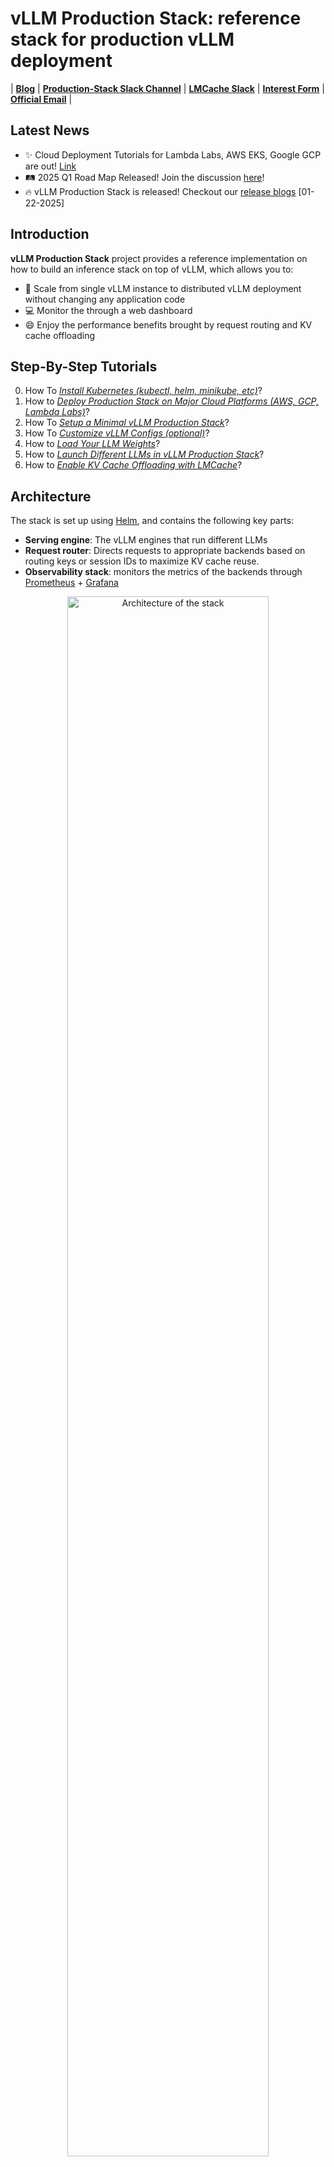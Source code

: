 # vLLM Production Stack: reference stack for production vLLM deployment

| [**Blog**](https://lmcache.github.io) | [**Production-Stack Slack Channel**](https://vllm-dev.slack.com/archives/C089SMEAKRA) | [**LMCache Slack**](https://join.slack.com/t/lmcacheworkspace/shared_invite/zt-2viziwhue-5Amprc9k5hcIdXT7XevTaQ) | [**Interest Form**](https://forms.gle/mQfQDUXbKfp2St1z7) | [**Official Email**](contact@lmcache.ai) |

## Latest News

- ✨ Cloud Deployment Tutorials for Lambda Labs, AWS EKS, Google GCP are out! [Link](https://github.com/vllm-project/production-stack/blob/main/tutorials)
- 🛤️ 2025 Q1 Road Map Released! Join the discussion [here](https://github.com/vllm-project/production-stack/issues/26)!
- 🔥 vLLM Production Stack is released! Checkout our [release blogs](https://blog.lmcache.ai/2025-01-21-stack-release) [01-22-2025]

## Introduction

**vLLM Production Stack** project provides a reference implementation on how to build an inference stack on top of vLLM, which allows you to:

- 🚀 Scale from single vLLM instance to distributed vLLM deployment without changing any application code
- 💻 Monitor the  through a web dashboard
- 😄 Enjoy the performance benefits brought by request routing and KV cache offloading

## Step-By-Step Tutorials

0. How To [*Install Kubernetes (kubectl, helm, minikube, etc)*](https://github.com/vllm-project/production-stack/blob/main/tutorials/00-install-kubernetes-env.md)?
1. How to [*Deploy Production Stack on Major Cloud Platforms (AWS, GCP, Lambda Labs)*](https://github.com/vllm-project/production-stack/blob/main/tutorials/cloud_deployments)?
2. How To [*Setup a Minimal vLLM Production Stack*](https://github.com/vllm-project/production-stack/blob/main/tutorials/01-minimal-helm-installation.md)?
3. How To [*Customize vLLM Configs (optional)*](https://github.com/vllm-project/production-stack/blob/main/tutorials/02-basic-vllm-config.md)?
4. How to [*Load Your LLM Weights*](https://github.com/vllm-project/production-stack/blob/main/tutorials/03-load-model-from-pv.md)?
5. How to [*Launch Different LLMs in vLLM Production Stack*](https://github.com/vllm-project/production-stack/blob/main/tutorials/04-launch-multiple-model.md)?
6. How to [*Enable KV Cache Offloading with LMCache*](https://github.com/vllm-project/production-stack/blob/main/tutorials/05-offload-kv-cache.md)?

## Architecture

The stack is set up using [Helm](https://helm.sh/docs/), and contains the following key parts:

- **Serving engine**: The vLLM engines that run different LLMs
- **Request router**: Directs requests to appropriate backends based on routing keys or session IDs to maximize KV cache reuse.
- **Observability stack**: monitors the metrics of the backends through [Prometheus](https://github.com/prometheus/prometheus) + [Grafana](https://grafana.com/)

<p align="center">
  <img src="https://github.com/user-attachments/assets/8f05e7b9-0513-40a9-9ba9-2d3acca77c0c" alt="Architecture of the stack" width="80%"/>
</p>

## Roadmap

We are actively working on this project and will release the following features soon. Please stay tuned!

- **Autoscaling** based on vLLM-specific metrics
- Support for **disaggregated prefill**
- **Router improvements** (e.g., more performant router using non-python languages, KV-cache-aware routing algorithm, better fault tolerance, etc)

## Deploying the stack via Helm

### Prerequisites

- A running Kubernetes (K8s) environment with GPUs
  - Run `cd utils && bash install-minikube-cluster.sh`
  - Or follow our [tutorial](tutorials/00-install-kubernetes-env.md)

### Deployment

vLLM Production Stack can be deployed via helm charts. Clone the repo to local and execute the following commands for a minimal deployment:

```bash
git clone https://github.com/vllm-project/production-stack.git
cd production-stack/
helm repo add vllm https://vllm-project.github.io/production-stack
helm install vllm vllm/vllm-stack -f tutorials/assets/values-01-minimal-example.yaml
```

The deployed stack provides the same [**OpenAI API interface**](https://docs.vllm.ai/en/latest/serving/openai_compatible_server.html?ref=blog.mozilla.ai#openai-compatible-server) as vLLM, and can be accessed through kubernetes service.

To validate the installation and and send query to the stack, refer to [this tutorial](tutorials/01-minimal-helm-installation.md).

For more information about customizing the helm chart, please refer to [values.yaml](https://github.com/vllm-project/production-stack/blob/main/helm/values.yaml) and our other [tutorials](https://github.com/vllm-project/production-stack/tree/main/tutorials).

### Uninstall

```bash
sudo helm uninstall vllm
```

## Grafana Dashboard

### Features

The Grafana dashboard provides the following insights:

1. **Available vLLM Instances**: Displays the number of healthy instances.
2. **Request Latency Distribution**: Visualizes end-to-end request latency.
3. **Time-to-First-Token (TTFT) Distribution**: Monitors response times for token generation.
4. **Number of Running Requests**: Tracks the number of active requests per instance.
5. **Number of Pending Requests**: Tracks requests waiting to be processed.
6. **GPU KV Usage Percent**: Monitors GPU KV cache usage.
7. **GPU KV Cache Hit Rate**: Displays the hit rate for the GPU KV cache.

<p align="center">
  <img src="https://github.com/user-attachments/assets/05766673-c449-4094-bdc8-dea6ac28cb79" alt="Grafana dashboard to monitor the deployment" width="80%"/>
</p>

### Configuration

See the details in [`observability/README.md`](./observability/README.md)

## Router

The router ensures efficient request distribution among backends. It supports:

- Routing to endpoints that run different models
- Exporting observability metrics for each serving engine instance, including QPS, time-to-first-token (TTFT), number of pending/running/finished requests, and uptime
- Automatic service discovery and fault tolerance by Kubernetes API
- Multiple different routing algorithms
  - Round-robin routing
  - Session-ID based routing
  - (WIP) prefix-aware routing

Please refer to the [router documentation](./src/vllm_router/README.md) for more details.

## Contributing

We welcome and value any contributions and collaborations.  Please check out [CONTRIBUTING.md](CONTRIBUTING.md) for how to get involved.

## License

This project is licensed under the Apache-2 License. See the `LICENSE` file for details.

---

For any issues or questions, feel free to open an issue or contact us ([@ApostaC](https://github.com/ApostaC), [@YuhanLiu11](https://github.com/YuhanLiu11), [@Shaoting-Feng](https://github.com/Shaoting-Feng)).
